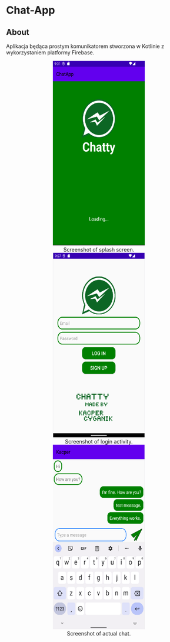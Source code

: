 # Chat-App

##  About
Aplikacja będąca prostym komunikatorem stworzona w Kotlinie z wykorzystaniem platformy Firebase. 

<p align="center">
<img src="images/loading_screen.png" height=500 width=250>
<br/>
Screenshot of splash screen.
<br/>
<img src="images/login_screen.png"  height=500 width=250>
<br/>
Screenshot of login activity.
<br/>
<img src="images/chat_screen.png"  height=500 width=250>
<br/>
Screenshot of actual chat.
</p>